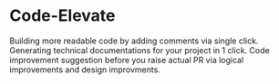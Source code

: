 # Code-Elevate
Building more readable code by adding comments via single click. Generating technical documentations for your project in 1 click. Code improvement suggestion before you raise actual PR via logical improvements and design improvments.
